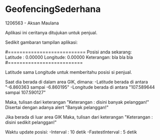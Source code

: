 # GeofencingSederhana

1206563 - Aksan Maulana

Aplikasi ini ceritanya ditujukan untuk penjual.

Sedikit gambaran tampilan aplikasi:

#===========================
Posisi anda sekarang:                 
Latitude : 0.00000
Longitude: 0.00000
Keterangan: bla bla bla               
#==========================

Latitude sama Longitude untuk memberitahu posisi si penjual.

Saat dia berada di dalam area GIK, dimana:
  -Latitude berada di antara   "-6.860363 sampai -6.860195"
  -Longitude berada di antara  "107.589644 sampai 107.590127"
  
  Maka, tulisan dari keterangan "Keterangan : disini banyak pelanggan!"
  Disertai dengan adanya alert "Banyak pelanggan!"
  
Jika berada di luar area GIK
  Maka, tulisan dari keterangan "Keterangan : disini sedikit pelanggan!"
  
Waktu update posisi:
-Interval          : 10 detik
-FastestInterval   : 5 detik
